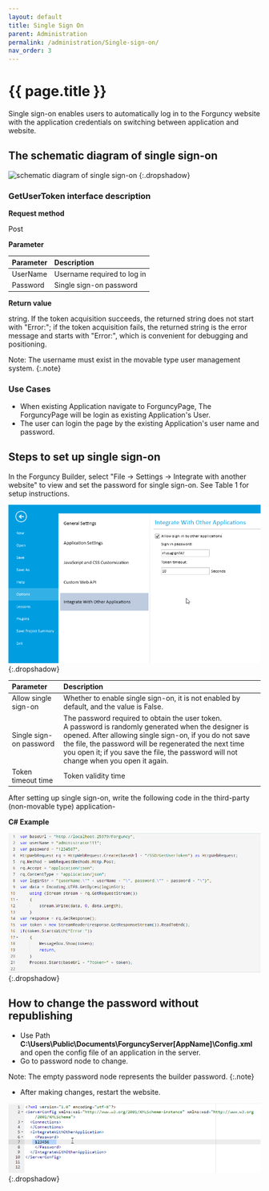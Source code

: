 ```yaml
---
layout: default
title: Single Sign On
parent: Administration
permalink: /administration/Single-sign-on/
nav_order: 3
---
```


# {{ page.title }}

Single sign-on enables users to automatically log in to the Forguncy website with the application credentials on switching between application and website.

## The schematic diagram of single sign-on 

![schematic diagram of single sign-on](/assets/images/product-images/)
{:.dropshadow}

### GetUserToken interface description
**Request method**

Post

**Parameter**

|Parameter|Description|
|:--|:--|
|UserName|Username required to log in|
|Password|Single sign-on password|

**Return value**

string. If the token acquisition succeeds, the returned string does not start with "Error:"; if the token acquisition fails, the returned string is the error message and starts with "Error:", which is convenient for debugging and positioning.

Note: The username must exist in the movable type user management system.
{:.note}

### Use Cases

- When existing Application navigate to ForguncyPage, The ForguncyPage will be login as existing Application's User.
- The user can login the page by the existing Application's user name and password.

## Steps to set up single sign-on

In the Forguncy Builder, select "File -> Settings -> Integrate with another website" to view and set the password for single sign-on. See Table 1 for setup instructions.

![single sign-on-builder](/assets/images/product-images/single-sign-on-builder.png)
{:.dropshadow}

|Parameter|Description|
|:--|:--|
|Allow single sign-on| Whether to enable single sign-on, it is not enabled by default, and the value is False.|
|Single sign-on password| The password required to obtain the user token. <br/>A password is randomly generated when the designer is opened. After allowing single sign-on, if you do not save the file, the password will be regenerated the next time you open it; if you save the file, the password will not change when you open it again.|
|Token timeout time| Token validity time|

After setting up single sign-on, write the following code in the third-party (non-movable type) application-

**C# Example**

![single sign-on c# code](/assets/images/product-images/single-sign-on-c%23-code.png)
{:.dropshadow}


## How to change the password without republishing

- Use Path **C:\Users\Public\Documents\ForguncyServer\[AppName]\Config.xml** and open the config file of an application in the server. 
- Go to password node to change.

Note: The empty password node represents the builder password. 
{:.note}

- After making changes, restart the website.

![single sign-on change password](/assets/images/product-images/single-sign-on-change-password.png)
{:.dropshadow}